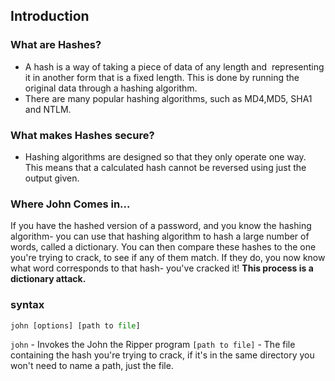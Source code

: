 ## Introduction

### What are Hashes?
- A hash is a way of taking a piece of data of any length and  representing it in another form that is a fixed length. This is done by running the original data through a hashing algorithm.
- There are many popular hashing algorithms, such as MD4,MD5, SHA1 and NTLM.

### What makes Hashes secure?
- Hashing algorithms are designed so that they only operate one way. This means that a calculated hash cannot be reversed using just the output given.

### Where John Comes in...
If you have the hashed version of a password, and you know the hashing algorithm- you can use that hashing algorithm to hash a large number of words, called a dictionary.
You can then compare these hashes to the one you're trying to crack, to see if any of them match.
If they do, you now know what word corresponds to that hash- you've cracked it!
**This process is a dictionary attack.**

### syntax 
```python
john [options] [path to file]
```
`john` - Invokes the John the Ripper program
`[path to file]` - The file containing the hash you're trying to crack, if it's in the same directory you won't need to name a path, just the file.


